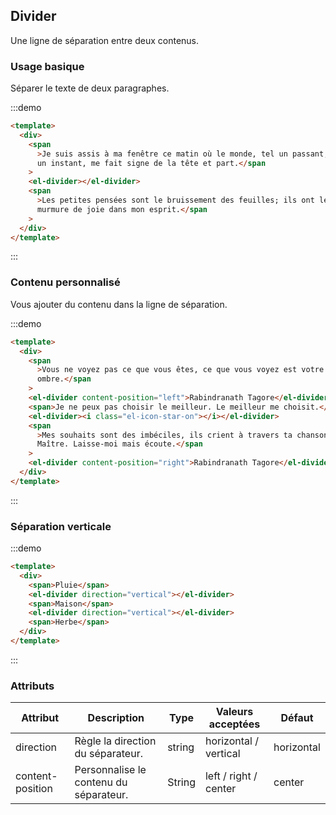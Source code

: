 ## Divider

Une ligne de séparation entre deux contenus.

### Usage basique

Séparer le texte de deux paragraphes.

:::demo

```html
<template>
  <div>
    <span
      >Je suis assis à ma fenêtre ce matin où le monde, tel un passant, s’arrête
      un instant, me fait signe de la tête et part.</span
    >
    <el-divider></el-divider>
    <span
      >Les petites pensées sont le bruissement des feuilles; ils ont leur
      murmure de joie dans mon esprit.</span
    >
  </div>
</template>
```

:::

### Contenu personnalisé

Vous ajouter du contenu dans la ligne de séparation.

:::demo

```html
<template>
  <div>
    <span
      >Vous ne voyez pas ce que vous êtes, ce que vous voyez est votre
      ombre.</span
    >
    <el-divider content-position="left">Rabindranath Tagore</el-divider>
    <span>Je ne peux pas choisir le meilleur. Le meilleur me choisit.</span>
    <el-divider><i class="el-icon-star-on"></i></el-divider>
    <span
      >Mes souhaits sont des imbéciles, ils crient à travers ta chanson, mon
      Maître. Laisse-moi mais écoute.</span
    >
    <el-divider content-position="right">Rabindranath Tagore</el-divider>
  </div>
</template>
```

:::

### Séparation verticale

:::demo

```html
<template>
  <div>
    <span>Pluie</span>
    <el-divider direction="vertical"></el-divider>
    <span>Maison</span>
    <el-divider direction="vertical"></el-divider>
    <span>Herbe</span>
  </div>
</template>
```

:::

### Attributs

| Attribut         | Description                            | Type   | Valeurs acceptées     | Défaut     |
| ---------------- | -------------------------------------- | ------ | --------------------- | ---------- |
| direction        | Règle la direction du séparateur.      | string | horizontal / vertical | horizontal |
| content-position | Personnalise le contenu du séparateur. | String | left / right / center | center     |
